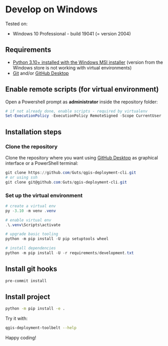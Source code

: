 # Develop on Windows

Tested on:

- Windows 10 Professional - build 19041 (= version 2004)

## Requirements

- [Python 3.10+ installed with the Windows MSI installer](https://www.python.org/downloads/windows/) (version from the Windows store is not working with virtual environments)
- [Git](https://git-scm.com/download/win) and/or [GitHub Desktop](https://desktop.github.com/)

## Enable remote scripts (for virtual environment)

Open a Powershell prompt as **administrator** inside the repository folder:

```powershell
# if not already done, enable scripts - required by virtualenv
Set-ExecutionPolicy -ExecutionPolicy RemoteSigned -Scope CurrentUser
```

## Installation steps

### Clone the repository

Clone the repository where you want using [GitHub Desktop](https://docs.github.com/en/desktop/installing-and-configuring-github-desktop/installing-and-authenticating-to-github-desktop/setting-up-github-desktop) as graphical interface or a PowerShell terminal:

```powershell
git clone https://github.com/Guts/qgis-deployment-cli.git
# or using ssh
git clone git@github.com:Guts/qgis-deployment-cli.git
```

### Set up the virtual environment

```powershell
# create a virtual env
py -3.10 -m venv .venv

# enable virtual env
.\.venv\Scripts\activate

# upgrade basic tooling
python -m pip install -U pip setuptools wheel

# install dependencies
python -m pip install -U -r requirements/development.txt
```

## Install git hooks

```sh
pre-commit install
```

## Install project

```sh
python -m pip install -e .
```

Try it with:

```sh
qgis-deployment-toolbelt --help
```

Happy coding!
